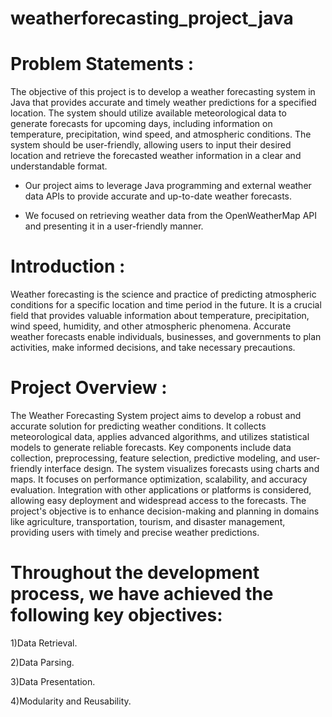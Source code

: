 # weatherforecasting_project_java

# Problem Statements :

The objective of this project is to develop a weather forecasting system in Java that provides accurate and timely weather predictions for a specified location. 
The system should utilize available meteorological data to generate forecasts for upcoming days, including information on temperature, precipitation, wind speed,
and atmospheric conditions. The system should be user-friendly, allowing users to input their desired location and retrieve the forecasted weather information in a clear and understandable format.

- Our project aims to leverage Java programming and external weather data APIs to provide accurate and up-to-date weather forecasts.

- We focused on retrieving weather data from the OpenWeatherMap API and presenting it in a user-friendly manner.

# Introduction :

Weather forecasting is the science and practice of predicting atmospheric conditions for a specific location and time period in the future.
It is a crucial field that provides valuable information about temperature, precipitation, wind speed, humidity, and other atmospheric phenomena.
Accurate weather forecasts enable individuals, businesses, and governments to plan activities, make informed decisions, and take necessary precautions.

# Project Overview :

The Weather Forecasting System project aims to develop a robust and accurate solution for predicting weather conditions.
It collects meteorological data, applies advanced algorithms, and utilizes statistical models to generate reliable forecasts. 
Key components include data collection, preprocessing, feature selection, predictive modeling, and user-friendly interface design.
The system visualizes forecasts using charts and maps. It focuses on performance optimization, scalability, and accuracy evaluation. 
Integration with other applications or platforms is considered, allowing easy deployment and widespread access to the forecasts. 
The project's objective is to enhance decision-making and planning in domains like agriculture, transportation, tourism, and disaster management, 
providing users with timely and precise weather predictions.


# Throughout the development process, we have achieved the following key objectives:

 1)Data Retrieval.
     
 2)Data Parsing.

 3)Data Presentation.
 
 4)Modularity and Reusability.

